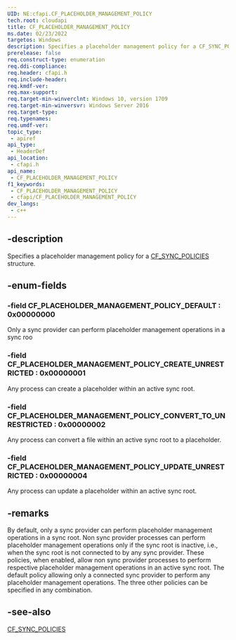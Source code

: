 ```yaml
---
UID: NE:cfapi.CF_PLACEHOLDER_MANAGEMENT_POLICY
tech.root: cloudapi
title: CF_PLACEHOLDER_MANAGEMENT_POLICY
ms.date: 02/23/2022
targetos: Windows
description: Specifies a placeholder management policy for a CF_SYNC_POLICIES structure.
prerelease: false
req.construct-type: enumeration
req.ddi-compliance: 
req.header: cfapi.h
req.include-header: 
req.kmdf-ver: 
req.max-support: 
req.target-min-winverclnt: Windows 10, version 1709
req.target-min-winversvr: Windows Server 2016
req.target-type: 
req.typenames: 
req.umdf-ver: 
topic_type:
 - apiref
api_type:
 - HeaderDef
api_location:
 - cfapi.h
api_name:
 - CF_PLACEHOLDER_MANAGEMENT_POLICY
f1_keywords:
 - CF_PLACEHOLDER_MANAGEMENT_POLICY
 - cfapi/CF_PLACEHOLDER_MANAGEMENT_POLICY
dev_langs:
 - c++
---
```


## -description

Specifies a placeholder management policy for a [CF_SYNC_POLICIES](ns-cfapi-cf_sync_policies.md) structure.

## -enum-fields

### -field CF_PLACEHOLDER_MANAGEMENT_POLICY_DEFAULT : 0x00000000
 
Only a sync provider can perform placeholder management operations in a sync roo

### -field CF_PLACEHOLDER_MANAGEMENT_POLICY_CREATE_UNRESTRICTED : 0x00000001

Any process can create a placeholder within an active sync root.

### -field CF_PLACEHOLDER_MANAGEMENT_POLICY_CONVERT_TO_UNRESTRICTED : 0x00000002

Any process can convert a file within an active sync root to a placeholder.

### -field CF_PLACEHOLDER_MANAGEMENT_POLICY_UPDATE_UNRESTRICTED : 0x00000004

Any process can update a placeholder within an active sync root.

## -remarks

By default, only a sync provider can perform placeholder management operations in a sync root. Non sync provider processes can perform placeholder management operations only if the sync root is inactive, i.e., when the sync root is not connected to by any sync provider. These policies, when enabled, allow non sync provider processes to perform respective placeholder management operations in an active sync root. The default policy allowing only a connected sync provider to perform any placeholder management operations. The three other policies can be specified in any combination.

## -see-also

[CF_SYNC_POLICIES](ns-cfapi-cf_sync_policies.md)
